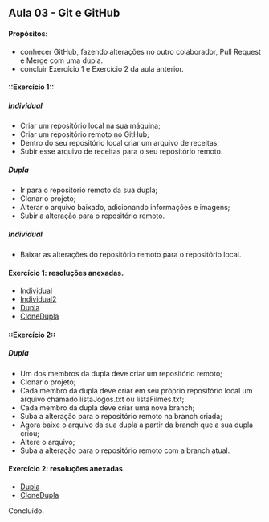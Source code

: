 ## Aula 03 - Git e GitHub

#### Propósitos: 
- conhecer GitHub, fazendo alterações no outro colaborador, Pull Request e Merge com uma dupla. 
- concluir Exercício 1 e Exercício 2 da aula anterior.

#### ::Exercício 1::
##### Individual 
- Criar um repositório local na sua máquina; 
- Criar um repositório remoto no GitHub; 
- Dentro do seu repositório local criar um arquivo de receitas;
- Subir esse arquivo de receitas para o seu repositório remoto.

##### Dupla
- Ir para o repositório remoto da sua dupla;
- Clonar o projeto;
- Alterar o arquivo baixado, adicionando informações e imagens;
- Subir a alteração para o repositório remoto.

##### Individual
- Baixar as alterações do repositório remoto para o repositório local.

#### Exercício 1: resoluções anexadas. 
- [Individual](https://github.com/Leoplugged/ZUP-aula02_Git/blob/6a9664a62bc353869cf419ca04a9eb7f4ec4e0a6/aula02_exercicio1Individual.txt)
- [Individual2](https://github.com/Leoplugged/ZUP-aula03_Git-ex1Individual2/blob/be867a4b285781e9004a2d5490555e3a0654a279/andro-id-meda.txt)
- [Dupla](https://github.com/Leoplugged/ZUP-aula03_Git-ex1Dupla.git)
- [CloneDupla](https://github.com/Adriano-konig/atividadeDupla_25_03.git)

#### ::Exercício 2::
##### Dupla
- Um dos membros da dupla deve criar um repositório remoto;
- Clonar o projeto;
- Cada membro da dupla deve criar em seu próprio repositório local um arquivo chamado listaJogos.txt ou listaFilmes.txt;
- Cada membro da dupla deve criar uma nova branch;
- Suba a alteração para o repositório remoto na branch criada;
- Agora baixe o arquivo da sua dupla a partir da branch que a sua dupla criou;
- Altere o arquivo;
- Suba a alteração para o repositório remoto com a branch atual.

#### Exercício 2: resoluções anexadas.
- [Dupla](https://github.com/Leoplugged/ZUP-aula03_Git-ex2Dupla.git)
- [CloneDupla](https://github.com/Adriano-konig/aulaHojeExercicio2/blob/master/listaJogos.txt)

Concluído.
